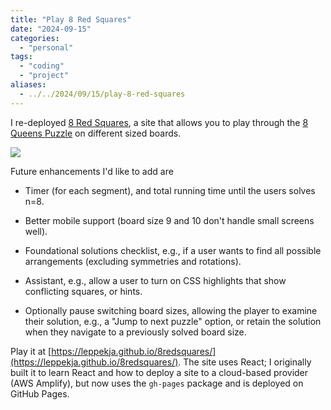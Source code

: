 ```yaml
---
title: "Play 8 Red Squares"
date: "2024-09-15"
categories:
  - "personal"
tags:
  - "coding"
  - "project"
aliases:
  - ../../2024/09/15/play-8-red-squares
---
```


I re-deployed [8 Red Squares](https://leppekja.github.io/8redsquares/), a site that allows you to play through the [8 Queens Puzzle](https://en.wikipedia.org/wiki/Eight_queens_puzzle) on different sized boards.

![](https://laggingindicators.wordpress.com/wp-content/uploads/2024/09/image-5.png?w=644)

Future enhancements I'd like to add are

- Timer (for each segment), and total running time until the users solves n=8.

- Better mobile support (board size 9 and 10 don't handle small screens well).

- Foundational solutions checklist, e.g., if a user wants to find all possible arrangements (excluding symmetries and rotations).

- Assistant, e.g., allow a user to turn on CSS highlights that show conflicting squares, or hints.

- Optionally pause switching board sizes, allowing the player to examine their solution, e.g., a "Jump to next puzzle" option, or retain the solution when they navigate to a previously solved board size.

Play it at [https://leppekja.github.io/8redsquares/](https://leppekja.github.io/8redsquares/). The site uses React; I originally built it to learn React and how to deploy a site to a cloud-based provider (AWS Amplify), but now uses the `gh-pages` package and is deployed on GitHub Pages.
